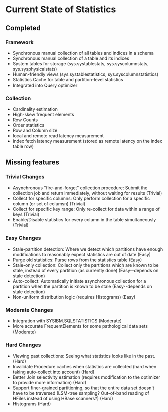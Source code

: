 # Current State of Statistics

## Completed

### Framework
+ Synchronous manual collection of all tables and indices in a schema
+ Synchronous manual collection of a table and its indices
+ System tables for storage (sys.systablestats, sys.syscolumnstats, sys.sysphysicalstats)
+ Human-friendly views (sys.systablestatistics, sys.syscolumnstatistics)
+ Statistics Cache for table and partition-level statistics 
+ Integrated into Query optimizer

### Collection
+ Cardinality estimation
+ High-skew frequent elements
+ Row Counts
+ Order statistics
+ Row and Column size
+ local and remote read latency measurement
+ index fetch latency measurement (stored as remote latency on the index table row)

## Missing features
 
### Trivial Changes
+ Asynchronous "fire-and-forget" collection procedure: Submit the collection job and return immediately, without waiting for results (Trivial)
+ Collect for specific columns: Only perform collection for a specific column (or set of columsn) (Trivial)
+ Collect for specific key range: Only re-collect for data within a range of keys (Trivial)
+ Enable/Disable statistics for every column in the table simultaneously (Trivial)

### Easy Changes
+ Stale-partition detection: Where we detect which partitions have enough modifications to reasonably expect statistics are out of date (Easy)
+ Purge old statistics: Purse rows from the statistics table (Easy)
+ Stale-only collection: Collect only the partitions which are known to be stale, instead of every partition (as currently done) (Easy--depends on stale detection)
+ Auto-collect: Automatically initiate asynchronous collection for a partition when the partition is known to be stale (Easy--depends on stale detection)
+ Non-uniform distribution logic (requires Histograms) (Easy)

### Moderate Changes
+ Integration with SYSIBM.SQLSTATISTICS (Moderate)
+ More accurate FrequentElements for some pathological data sets (Moderate)

### Hard Changes
+ Viewing past collections: Seeing what statistics looks like in the past.  (Hard)
+ Invalidate Procedure caches when statistics are collected (hard when taking auto-collect into account) (Hard)
+ Better Join selectivity estimation (requires modification to the optimizer to provide more information) (Hard)
+ Support finer-grained partitioning, so that the entire data set doesn't have to be traversed (LSM-tree sampling? Out-of-band reading of HFiles instead of using HBase scanners?) (Hard)
+ Histograms (Hard)

